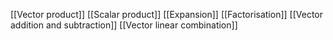 [[Vector product]]
[[Scalar product]]
[[Expansion]]
[[Factorisation]]
[[Vector addition and subtraction]]
[[Vector linear combination]]